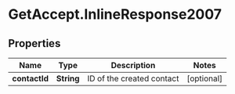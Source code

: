 # GetAccept.InlineResponse2007

## Properties
Name | Type | Description | Notes
------------ | ------------- | ------------- | -------------
**contactId** | **String** | ID of the created contact | [optional] 
